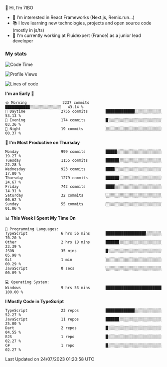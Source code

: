 👋 Hi, I’m 7IBO

- 👀 I’m interested in React Frameworks (Next.js, Remix.run...)
- 📚 I love learning new technologies, projects and open source code (mostly in js/ts)
- 💼 I'm currently working at Fluidexpert (France) as a junior lead developer

### My stats
<!--START_SECTION:waka-->
![Code Time](http://img.shields.io/badge/Code%20Time-93%20hrs%2019%20mins-blue)

![Profile Views](http://img.shields.io/badge/Profile%20Views-0-blue)

![Lines of code](https://img.shields.io/badge/From%20Hello%20World%20I%27ve%20Written-6.8%20million%20lines%20of%20code-blue)

**I'm an Early 🐤** 

```text
🌞 Morning                2237 commits        ███████████░░░░░░░░░░░░░░   43.14 % 
🌆 Daytime                2755 commits        █████████████░░░░░░░░░░░░   53.13 % 
🌃 Evening                174 commits         █░░░░░░░░░░░░░░░░░░░░░░░░   03.36 % 
🌙 Night                  19 commits          ░░░░░░░░░░░░░░░░░░░░░░░░░   00.37 % 
```
📅 **I'm Most Productive on Thursday** 

```text
Monday                   999 commits         █████░░░░░░░░░░░░░░░░░░░░   19.27 % 
Tuesday                  1155 commits        ██████░░░░░░░░░░░░░░░░░░░   22.28 % 
Wednesday                923 commits         ████░░░░░░░░░░░░░░░░░░░░░   17.80 % 
Thursday                 1279 commits        ██████░░░░░░░░░░░░░░░░░░░   24.67 % 
Friday                   742 commits         ████░░░░░░░░░░░░░░░░░░░░░   14.31 % 
Saturday                 32 commits          ░░░░░░░░░░░░░░░░░░░░░░░░░   00.62 % 
Sunday                   55 commits          ░░░░░░░░░░░░░░░░░░░░░░░░░   01.06 % 
```


📊 **This Week I Spent My Time On** 

```text
💬 Programming Languages: 
TypeScript               6 hrs 56 mins       ██████████████████░░░░░░░   70.20 % 
Other                    2 hrs 18 mins       ██████░░░░░░░░░░░░░░░░░░░   23.39 % 
JSON                     35 mins             █░░░░░░░░░░░░░░░░░░░░░░░░   05.98 % 
Git                      1 min               ░░░░░░░░░░░░░░░░░░░░░░░░░   00.29 % 
JavaScript               0 secs              ░░░░░░░░░░░░░░░░░░░░░░░░░   00.09 % 

💻 Operating System: 
Windows                  9 hrs 53 mins       █████████████████████████   100.00 % 
```

**I Mostly Code in TypeScript** 

```text
TypeScript               23 repos            █████████████░░░░░░░░░░░░   52.27 % 
JavaScript               11 repos            ██████░░░░░░░░░░░░░░░░░░░   25.00 % 
Dart                     2 repos             █░░░░░░░░░░░░░░░░░░░░░░░░   04.55 % 
EJS                      1 repo              █░░░░░░░░░░░░░░░░░░░░░░░░   02.27 % 
C#                       1 repo              █░░░░░░░░░░░░░░░░░░░░░░░░   02.27 % 
```




 Last Updated on 24/07/2023 01:20:58 UTC
<!--END_SECTION:waka-->
